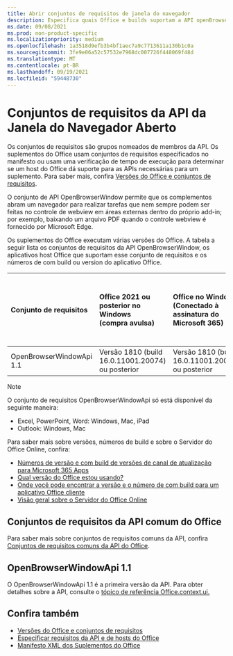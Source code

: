 ```yaml
---
title: Abrir conjuntos de requisitos de janela do navegador
description: Especifica quais Office e builds suportam a API openBrowserWindow.
ms.date: 09/08/2021
ms.prod: non-product-specific
ms.localizationpriority: medium
ms.openlocfilehash: 1a3518d9efb3b4bf1aec7a9c7713611a130b1c0a
ms.sourcegitcommit: 3fe9e06a52c57532e7968dc007726f448069f48d
ms.translationtype: MT
ms.contentlocale: pt-BR
ms.lasthandoff: 09/19/2021
ms.locfileid: "59448730"
---
```

# <a name="open-browser-window-api-requirement-sets"></a>Conjuntos de requisitos da API da Janela do Navegador Aberto

Os conjuntos de requisitos são grupos nomeados de membros da API. Os suplementos do Office usam conjuntos de requisitos especificados no manifesto ou usam uma verificação de tempo de execução para determinar se um host do Office dá suporte para as APIs necessárias para um suplemento. Para saber mais, confira [Versões do Office e conjuntos de requisitos](../../develop/office-versions-and-requirement-sets.md).

O conjunto de API OpenBrowserWindow permite que os complementos abram um navegador para realizar tarefas que nem sempre podem ser feitas no controle de webview em áreas externas dentro do próprio add-in; por exemplo, baixando um arquivo PDF quando o controle webview é fornecido por Microsoft Edge.

Os suplementos do Office executam várias versões do Office. A tabela a seguir lista os conjuntos de requisitos da API OpenBrowserWindow, os aplicativos host Office que suportam esse conjunto de requisitos e os números de com build ou version do aplicativo Office.

|  Conjunto de requisitos  | Office 2021 ou posterior no Windows<br>(compra avulsa) | Office no Windows<br>(Conectado à assinatura do Microsoft 365) |  Office no iPad<br>(Conectado à assinatura do Microsoft 365)  |  Office no Mac<br>(Conectado à assinatura do Microsoft 365)  | Office na Web  |  Servidor do Office Online  |
|:-----|:-----|:-----|:-----|:-----|:-----|:-----|
| OpenBrowserWindowApi 1.1  | Versão 1810 (build 16.0.11001.20074) ou posterior | Versão 1810 (build 16.0.11001.20074) ou posterior | 16.0.0.0 ou posterior | 16.0.0.0 ou posterior | N/D | N/D|

> [!NOTE]
> O conjunto de requisitos OpenBrowserWindowApi só está disponível da seguinte maneira:
>
> - Excel, PowerPoint, Word: Windows, Mac, iPad
> - Outlook: Windows, Mac

Para saber mais sobre versões, números de build e sobre o Servidor do Office Online, confira:

- [Números de versão e com build de versões de canal de atualização para Microsoft 365 Apps](/officeupdates/update-history-microsoft365-apps-by-date)
- [Qual versão do Office estou usando?](https://support.microsoft.com/office/932788b8-a3ce-44bf-bb09-e334518b8b19)
- [Onde você pode encontrar a versão e o número de com build para um aplicativo Office cliente](/officeupdates/update-history-microsoft365-apps-by-date)
- [Visão geral sobre o Servidor do Office Online](/officeonlineserver/office-online-server-overview)

## <a name="office-common-api-requirement-sets"></a>Conjuntos de requisitos da API comum do Office

Para saber mais sobre conjuntos de requisitos comuns da API, confira [Conjuntos de requisitos comuns da API do Office](office-add-in-requirement-sets.md).

## <a name="openbrowserwindowapi-11"></a>OpenBrowserWindowApi 1.1

O OpenBrowserWindowApi 1.1 é a primeira versão da API. Para obter detalhes sobre a API, consulte o [tópico de referência Office.context.ui.](/javascript/api/office/office.context#ui)

## <a name="see-also"></a>Confira também

- [Versões do Office e conjuntos de requisitos](../../develop/office-versions-and-requirement-sets.md)
- [Especificar requisitos da API e de hosts do Office](../../develop/specify-office-hosts-and-api-requirements.md)
- [Manifesto XML dos Suplementos do Office](../../develop/add-in-manifests.md)
